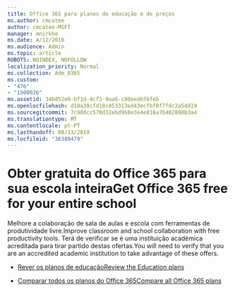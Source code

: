 ```yaml
---
title: Office 365 para planos de educação e de preços
ms.author: cmcatee
author: cmcatee-MSFT
manager: mnirkhe
ms.date: 4/12/2018
ms.audience: Admin
ms.topic: article
ROBOTS: NOINDEX, NOFOLLOW
localization_priority: Normal
ms.collection: Adm_O365
ms.custom:
- "476"
- "1500026"
ms.assetid: 34b852e0-bf1d-4cf3-9aa6-c80eed67bfeb
ms.openlocfilehash: d18a38cfd18c053313ed43ecfbf0f7fdc2a5dd19
ms.sourcegitcommit: 7c90dcc570d32ebd968e3e4e816a7b482890b3a4
ms.translationtype: MT
ms.contentlocale: pt-PT
ms.lasthandoff: 08/13/2019
ms.locfileid: "36389479"
---
```

# <a name="get-office-365-free-for-your-entire-school"></a><span data-ttu-id="115b2-102">Obter gratuita do Office 365 para sua escola inteira</span><span class="sxs-lookup"><span data-stu-id="115b2-102">Get Office 365 free for your entire school</span></span>

<span data-ttu-id="115b2-103">Melhore a colaboração de sala de aulas e escola com ferramentas de produtividade livre.</span><span class="sxs-lookup"><span data-stu-id="115b2-103">Improve classroom and school collaboration with free productivity tools.</span></span> <span data-ttu-id="115b2-104">Terá de verificar se é uma instituição académica acreditada para tirar partido destas ofertas.</span><span class="sxs-lookup"><span data-stu-id="115b2-104">You will need to verify that you are an accredited academic institution to take advantage of these offers.</span></span>
  
- [<span data-ttu-id="115b2-105">Rever os planos de educação</span><span class="sxs-lookup"><span data-stu-id="115b2-105">Review the Education plans</span></span>](https://products.office.com/academic/compare-office-365-education-plans)

- [<span data-ttu-id="115b2-106">Comparar todos os planos do Office 365</span><span class="sxs-lookup"><span data-stu-id="115b2-106">Compare all Office 365 plans</span></span>](https://products.office.com/business/compare-more-office-365-for-business-plans)